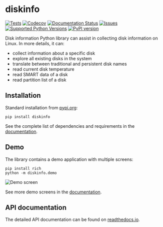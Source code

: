 # diskinfo
[![Tests](https://github.com/petersulyok/smfc/actions/workflows/test.yml/badge.svg)](https://github.com/petersulyok/diskinfo/actions/workflows/tests.yml)
[![Codecov](https://codecov.io/gh/petersulyok/diskinfo/branch/main/graph/badge.svg)](https://app.codecov.io/gh/petersulyok/diskinfo)
[![Documentation Status](https://readthedocs.org/projects/diskinfo/badge/?version=latest)](https://diskinfo.readthedocs.io/en/latest/?badge=latest)
[![Issues](https://img.shields.io/github/issues/petersulyok/diskinfo)](https://github.com/petersulyok/diskinfo/issues)
[![Supported Python Versions](https://img.shields.io/pypi/pyversions/diskinfo)](https://pypi.org/project/diskinfo)
[![PyPI version](https://badge.fury.io/py/diskinfo.svg)](https://badge.fury.io/py/diskinfo)

Disk information Python library can assist in collecting disk information on Linux. In more details, it can:

- collect information about a specific disk
- explore all existing disks in the system
- translate between traditional and persistent disk names
- read current disk temperature
- read SMART data of a disk
- read partition list of a disk 

Installation
------------
Standard installation from [pypi.org](https://pypi.org):

    pip install diskinfo

See the complete list of dependencies and requirements in the 
[documentation](https://diskinfo.readthedocs.io/en/latest/intro.html#installation). 

Demo
----
The library contains a demo application with multiple screens:

    pip install rich
    python -m diskinfo.demo

![Demo screen](https://github.com/petersulyok/diskinfo/raw/main/docs/diskinfo_rich_demo.png)

See more demo screens in the [documentation](https://diskinfo.readthedocs.io/en/latest/intro.html#demo).

API documentation
-----------------
The detailed API documentation can be found on [readthedocs.io](https://diskinfo.readthedocs.io/en/latest/index.html).
